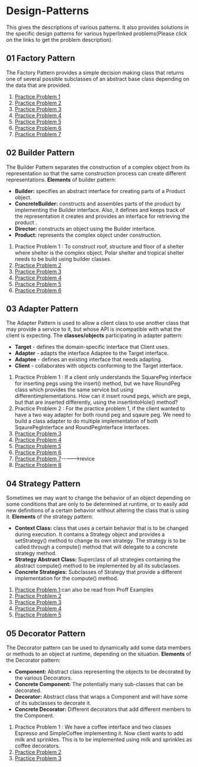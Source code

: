 # Design-Patterns
This gives the descriptions of various patterns. It also provides solutions in the specific design patterns for various hyperlinked problems(Please click on the links to get the problem description).

## 01 Factory Pattern
The Factory Pattern provides a simple decision making class that returns one of several possible subclasses of an abstract base class depending on the data that are provided.

1. [Practice Problem 1](https://www.journaldev.com/1392/factory-design-pattern-in-java)
2. [Practice Problem 2](https://alvinalexander.com/java/java-factory-pattern-example#the-concrete-dog-classes)
3. [Practice Problem 3](https://www.binpress.com/factory-design-pattern/)
4. [Practice Problem 4](https://www.tutorialspoint.com/design_pattern/factory_pattern.htm)
5. [Practice Problem 5](https://dzone.com/articles/java-the-factory-pattern)
6. [Practice Problem 6](https://sourcemaking.com/design_patterns/factory_method)
7. [Practice Problem 7](https://www.geeksforgeeks.org/design-patterns-set-2-factory-method)

## 02 Builder Pattern
The Builder Pattern separates the construction of a complex object from its representation so that the same construction process can
create different representations.
**Elements** of builder pattern:
- **Builder:** specifies an abstract interface for creating parts of a Product object. 
- **ConcreteBuilder:** constructs and assembles parts of the product by implementing the Builder interface. Also, it defines and keeps track of the representation it creates and provides an interface for retrieving the product . 
- **Director:** constructs an object using the Builder interface. 
- **Product:** represents the complex object under construction. 

1. Practice Problem 1 : To construct roof, structure and floor of a shelter where shelter is the complex object. Polar shelter and tropical shelter needs to be build using builder classes.
2. [Practice Problem 2](https://www.tutorialspoint.com/design_pattern/builder_pattern.htm)
3. [Practice Problem 3](https://sourcemaking.com/design_patterns/builder/java/2)
4. [Practice Problem 4](https://dzone.com/articles/design-pattern-builder-pattern)
5. [Practice Problem 5](http://www.newthinktank.com/2012/09/builder-design-pattern-tutorial/)
6. [Practice Problem 6](https://www.javagists.com/builder-pattern-with-java-examples)

## 03 Adapter Pattern
The Adapter Pattern is used to allow a client class to use another class that may provide a service to it, but whose API is incompatible with what the client is expecting. 
The **classes/objects** participating in adapter pattern:
- **Target** - defines the domain-specific interface that Client uses.
- **Adapter** - adapts the interface Adaptee to the Target interface.
- **Adaptee** - defines an existing interface that needs adapting.
- **Client** - collaborates with objects conforming to the Target interface.


1. Practice Problem 1 : If a client only understands the SquarePeg interface for inserting pegs using the insert() method, but we have RoundPeg class which provides the same service but using differentimplementations. How can it insert round pegs, which are pegs, but that are inserted differently, using the insertIntoHole() method?
2. Practice Problem 2 : For the practice problem 1, if the client wanted to have a two way adapter for both round peg and sqaure peg. We need to build a class adapter to do multiple implementation of both SqaurePegInterface and RoundPegInterface interfaces.
3. [Practice Problem 3](https://www.geeksforgeeks.org/adapter-pattern/)
4. [Practice Problem 4](https://sourcemaking.com/design_patterns/adapter)
5. [Practice Problem 5](https://www.tutorialspoint.com/design_pattern/adapter_pattern.htm)
6. [Practice Problem 6](https://www.journaldev.com/1487/adapter-design-pattern-java)
7. [Practice Problem 7](http://www.vogella.com/tutorials/DesignPatternAdapter/article.html)----->revice
8. [Practice Problem 8](https://medium.com/@ssaurel/implement-the-adapter-design-pattern-in-java-f9adb6a8828f)

## 04 Strategy Pattern
Sometimes we may want to change the behavior of an object depending on some conditions that are only to be determined at runtime, or to easily add new definitions of a certain behavior without altering the class that is using it.
**Elements** of the strategy pattern:
- **Context Class:** class that uses a certain behavior that is to be changed during execution. It contains a Strategy object and provides a setStrategy() method to change its own strategy. The strategy is to be called through a compute() method that will delegate to a concrete strategy method.  
- **Strategy Abstract Class:** Superclass of all strategies containing the abstract compute() method to be implemented by all its subclasses. 
- **Concrete Strategies:** Subclasses of Strategy that provide a different implementation for the compute() method.  

1. [Practice Problem 1](https://www.tutorialspoint.com/design_pattern/strategy_pattern.htm):can also be read from Proff Examples
2. [Practice Problem 2](https://www.journaldev.com/1754/strategy-design-pattern-in-java-example-tutorial)
3. [Practice Problem 3](https://dzone.com/articles/design-patterns-strategy)
4. [Practice Problem 4](https://sourcemaking.com/design_patterns/strategy)
5. [Practice Problem 5](https://www.oodesign.com/strategy-pattern.html)


## 05 Decorator Pattern
The Decorator pattern can be used to dynamically add some data members or methods to an object at runtime, depending on the situation.
**Elements** of the Decorator pattern:
- **Component:** Abstract class representing the objects to be decorated by the various Decorators. 
- **Concrete Component:** The potentially many sub-classes that can be decorated. 
- **Decorator:** Abstract class that wraps a Component and will have some of its subclasses to decorate it. 
- **Concrete Decorator:** Different decorators that add different members to the Component. 

1. Practice Problem 1 : We have a coffee interface and two classes Espresso and SimpleCoffee implementing it. Now client wants to add milk and sprinkles. This is to be implemented using milk and sprinkles as coffee decorators. 
2. [Practice Problem 2](https://www.journaldev.com/1540/decorator-design-pattern-in-java-example)
3. [Practice Problem 3](https://www.tutorialspoint.com/design_pattern/decorator_pattern.htm)
